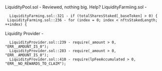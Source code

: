 LiquidityPool.sol - Reviewed, nothing big. Help?
LiquidityFarmiing.sol - 
```  LiquidityFarming.sol::135 - if (amount > 0) {
  LiquidityFarming.sol::321 - if (totalSharesStaked[_baseToken] > 0) {
 LiquidityFarming.sol::236 - for (index = 0; index < nftsStakedLength; ++index) {
 ```
 
 Liquidity Provider -
```  LiquidityProvider.sol::182 - if (supply > 0) {
  LiquidityProvider.sol::239 - require(_amount > 0, "ERR__AMOUNT_IS_0");
  LiquidityProvider.sol::283 - require(_amount > 0, "ERR__AMOUNT_IS_0");
  LiquidityProvider.sol::410 - require(lpFeeAccumulated > 0, "ERR__NO_REWARDS_TO_CLAIM");
  ```
  
